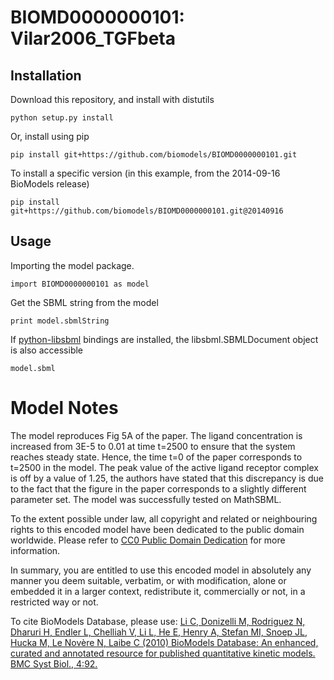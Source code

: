 # BIOMD0000000101: Vilar2006_TGFbeta

## Installation

Download this repository, and install with distutils

`python setup.py install`

Or, install using pip

`pip install git+https://github.com/biomodels/BIOMD0000000101.git`

To install a specific version (in this example, from the 2014-09-16 BioModels release)

`pip install git+https://github.com/biomodels/BIOMD0000000101.git@20140916`

## Usage

Importing the model package.

`import BIOMD0000000101 as model`

Get the SBML string from the model

`print model.sbmlString`

If [python-libsbml](https://pypi.python.org/pypi/python-libsbml) bindings are
installed, the libsbml.SBMLDocument object is also accessible

`model.sbml`


# Model Notes


The model reproduces Fig 5A of the paper. The ligand concentration is
increased from 3E-5 to 0.01 at time t=2500 to ensure that the system reaches
steady state. Hence, the time t=0 of the paper corresponds to t=2500 in the
model. The peak value of the active ligand receptor complex is off by a value
of 1.25, the authors have stated that this discrepancy is due to the fact that
the figure in the paper corresponds to a slightly different parameter set. The
model was successfully tested on MathSBML.

  

To the extent possible under law, all copyright and related or neighbouring
rights to this encoded model have been dedicated to the public domain
worldwide. Please refer to [CC0 Public Domain
Dedication](http://creativecommons.org/publicdomain/zero/1.0/) for more
information.

In summary, you are entitled to use this encoded model in absolutely any
manner you deem suitable, verbatim, or with modification, alone or embedded it
in a larger context, redistribute it, commercially or not, in a restricted way
or not.

  

To cite BioModels Database, please use: [Li C, Donizelli M, Rodriguez N,
Dharuri H, Endler L, Chelliah V, Li L, He E, Henry A, Stefan MI, Snoep JL,
Hucka M, Le Novère N, Laibe C (2010) BioModels Database: An enhanced, curated
and annotated resource for published quantitative kinetic models. BMC Syst
Biol., 4:92.](http://www.ncbi.nlm.nih.gov/pubmed/20587024)


